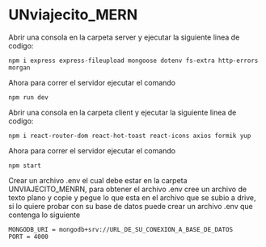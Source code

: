 # UNviajecito_MERN

Abrir una consola en la carpeta server y ejecutar la siguiente linea de codigo:

```
npm i express express-fileupload mongoose dotenv fs-extra http-errors morgan
```

Ahora para correr el servidor ejecutar el comando

```
npm run dev
```

Abrir una consola en la carpeta client y ejecutar la siguiente linea de codigo:

```
npm i react-router-dom react-hot-toast react-icons axios formik yup
```

Ahora para correr el servidor ejecutar el comando

```
npm start
```

Crear un archivo .env el cual debe estar en la carpeta UNVIAJECITO_MENRN, para obtener el archivo .env cree un archivo de texto plano y copie y pegue lo que esta en el archivo que se subio a drive, si lo quiere probar con su base de datos puede crear un archivo .env que contenga lo siguiente

```
MONGODB_URI = mongodb+srv://URL_DE_SU_CONEXION_A_BASE_DE_DATOS
PORT = 4000
```
